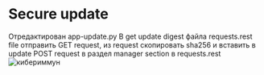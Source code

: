 # Secure update
Отредактирован app-update.py 
В get update digest файла requests.rest file отправить GET request, из request скопировать sha256 и вставить в update POST request в раздел manager section в requests.rest
![кибериммун](https://user-images.githubusercontent.com/85806007/208687028-69239be1-19d2-4325-afbf-b95ea15cff57.jpg)
